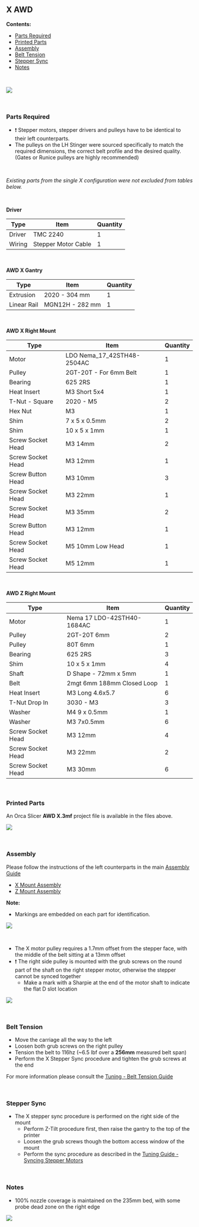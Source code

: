 ## X AWD

**Contents:**


  - [Parts Required](#parts-required)
  - [Printed Parts](#printed-parts)
  - [Assembly](#assembly)
  - [Belt Tension](#belt-tension)
  - [Stepper Sync](#stepper-sync)
  - [Notes](#notes)

<br>

![](Images/awd_x.png)

<br>

### Parts Required

* :exclamation: Stepper motors, stepper drivers and pulleys have to be identical to their left counterparts.
* The pulleys on the LH Stinger were sourced specifically to match the required dimensions, the correct belt profile and the desired quality.  
(Gates or Runice pulleys are highly recommended)

<br>  

*Existing parts from the single X configuration were not excluded from tables below.*  

<br>

**Driver**

| Type | Item  |  Quantity |
|---|---|---|	
Driver | TMC 2240| 1
Wiring | Stepper Motor Cable | 1

<br>

**AWD X Gantry**

| Type | Item  |  Quantity |
|---|---|---|	
Extrusion | 2020 - 304 mm| 1
Linear Rail | MGN12H - 282 mm | 1

<br>

**AWD X Right Mount**

| Type | Item  |  Quantity |
|---|---|---|	
Motor | LDO Nema_17_42STH48-2504AC| 1
Pulley |2GT-20T - For 6mm Belt| 1
Bearing | 625 2RS | 1
Heat Insert | M3 Short 5x4 | 1
T-Nut - Square | 2020 - M5 | 2
Hex Nut | M3 | 1
Shim | 7 x 5 x 0.5mm | 2
Shim | 10 x 5 x 1mm | 1
Screw Socket Head | M3 14mm | 2
Screw Socket Head | M3 12mm | 1
Screw Button Head | M3 10mm | 3
Screw Socket Head | M3 22mm | 1
Screw Socket Head | M3 35mm | 2
Screw Button Head | M3 12mm | 1
Screw Socket Head | M5 10mm Low Head | 1
Screw Socket Head | M5 12mm | 1

<br>

**AWD Z Right Mount**

| Type | Item  |  Quantity |
|---|---|---|	
 Motor | Nema 17 LDO-42STH40-1684AC | 1
Pulley |  2GT-20T 6mm | 2
Pulley | 80T 6mm | 1
Bearing | 625 2RS | 3
Shim | 10 x 5 x 1mm | 4
Shaft | D Shape -  72mm x 5mm | 1
Belt | 2mgt 6mm 188mm Closed Loop | 1
Heat Insert | M3 Long 4.6x5.7 | 6
T-Nut Drop In | 3030 - M3 | 3
Washer | M4 9 x 0.5mm | 1
Washer | M3 7x0.5mm | 6
Screw Socket Head | M3 12mm | 4
Screw Socket Head | M3 22mm | 2
Screw Socket Head | M3 30mm | 6

<br>

### Printed Parts

An Orca Slicer **AWD X.3mf** project file is available in the files above. 

![](Images/plate.png)

<br>


### Assembly

Please follow the instructions of the left counterparts in the main [Assembly Guide](https://github.com/lhndo/LH-Stinger/wiki/Assembly-Guide) 

* [X Mount Assembly](https://github.com/lhndo/LH-Stinger/wiki/Assembly-Guide#x-mounts)
* [Z Mount Assembly](https://github.com/lhndo/LH-Stinger/wiki/Assembly-Guide#z-mount-assembly)

**Note:**
* Markings are embedded on each part for identification. 

![](Images/rightmount.png)


<br>

* The X motor pulley requires a 1.7mm offset from the stepper face, with the middle of the belt sitting at a 13mm offset  
* :exclamation: The right side pulley is mounted with the grub screws on the round part of the shaft on the right stepper motor, otherwise the stepper cannot be synced together
    * Make a mark with a Sharpie at the end of the motor shaft to indicate the flat D slot location

![](Images/pulley.png)


<br>

### Belt Tension

* Move the carriage all the way to the left
* Loosen both grub screws on the right pulley
* Tension the belt to 116hz (~6.5 lbf over a **256mm** measured belt span)
* Perform the X Stepper Sync procedure and tighten the grub screws at the end

For more information please consult the [Tuning - Belt Tension Guide](https://github.com/lhndo/LH-Stinger/wiki/Tuning#belt-tension)


<br> 


### Stepper Sync

* The X stepper sync procedure is performed on the right side of the mount
  * Perform Z-Tilt procedure first, then raise the gantry to the top of the printer
  * Loosen the grub screws though the bottom access window of the mount
  * Perform the sync procedure as described in the [Tuning Guide - Syncing Stepper Motors](https://github.com/lhndo/LH-Stinger/wiki/Tuning#syncing-stepper-motors)


<br>

### Notes

* 100% nozzle coverage is maintained on the 235mm bed, with some probe dead zone on the right edge

![](Images/coverage.png)


<br>